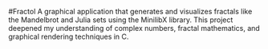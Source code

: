 #Fractol
A graphical application that generates and visualizes fractals like the Mandelbrot and Julia sets using the MinilibX library. 
This project deepened my understanding of complex numbers, fractal mathematics, and graphical rendering techniques in C.
